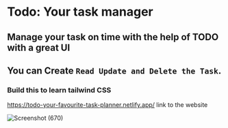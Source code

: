 # Todo: Your task manager <br/>
## Manage your task on time with the help of TODO with a great UI
## You can Create `` Read Update and Delete the Task ``. <br/>
### Build this to learn tailwind CSS
https://todo-your-favourite-task-planner.netlify.app/
link to the website

![Screenshot (670)](https://github.com/deepakthecoder1982/FullStackTodoApplication/assets/108220666/67ff3759-2fe0-4560-ab56-be58ac890149)
